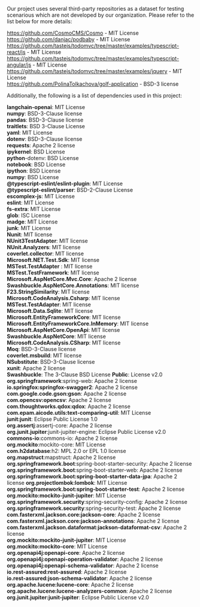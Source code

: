 Our project uses several third-party repositories as a dataset for testing scenarious which are not developed by our organization. Please refer to the list below for more details:

https://github.com/CosmoCMS/Cosmo - MIT License  
https://github.com/danjac/podbaby - MIT License  
https://github.com/tastejs/todomvc/tree/master/examples/typescript-react/js - MIT License  
https://github.com/tastejs/todomvc/tree/master/examples/typescript-angular/js - MIT License  
https://github.com/tastejs/todomvc/tree/master/examples/jquery - MIT License  
https://github.com/PolinaTolkachova/golf-application - BSD-3 license 

Additionally, the following is a list of dependencies used in this project:  

**langchain-openai**: MIT License  
**numpy**:  BSD-3-Clause license  
**pandas**:  BSD-3-Clause license  
**traitlets**: BSD 3-Clause License  
**yaml**:  MIT License  
**dotenv**: BSD-3-Clause license  
**requests**: Apache 2 license  
**ipykernel**: BSD License  
**python**-dotenv: BSD License  
**notebook**: BSD License  
**ipython**: BSD License  
**numpy**: BSD License  
**@typescript-eslint/eslint-plugin**: MIT License  
**@typescript-eslint/parser**: BSD-2-Clause License  
**escomplex-js**: MIT License  
**eslint**: MIT License  
**fs-extra**: MIT License  
**glob**: ISC License  
**madge**: MIT License  
**junk**: MIT License  
**Nunit**: MIT license  
**NUnit3TestAdapter**: MIT license  
**NUnit.Analyzers**: MIT license  
**coverlet.collector**: MIT license  
**Microsoft.NET.Test.Sdk**: MIT license  
**MSTest.TestAdapter** : MIT license  
**MSTest.TestFramework**: MIT license  
**Microsoft.AspNetCore.Mvc.Core**: Apache 2 license  
**Swashbuckle.AspNetCore.Annotations**: MIT license  
**F23.StringSimilarity**: MIT license  
**Microsoft.CodeAnalysis.Csharp**: MIT license  
**MSTest.TestAdapter**: MIT license  
**Microsoft.Data.Sqlite**: MIT license  
**Microsoft.EntityFrameworkCore**: MIT license  
**Microsoft.EntityFrameworkCore.InMemory**: MIT license  
**Microsoft.AspNetCore.OpenApi**: MIT license  
**Swashbuckle.AspNetCore**: MIT license  
**Microsoft.CodeAnalysis.CSharp**: MIT license  
**Moq**: BSD-3-Clause license  
**coverlet.msbuild**: MIT license  
**NSubstitute**:  BSD-3-Clause license  
**xunit**:  Apache 2 license  
**Swashbuckle**: The 3-Clause BSD License 
**Public**: License v2.0  
**org.springframework**:spring-web: Apache 2 license  
**io.springfox:springfox-swagger2**: Apache 2 license  
**com.google.code.gson:gson**: Apache 2 license  
**com.opencsv:opencsv**: Apache 2 license  
**com.thoughtworks.qdox:qdox**: Apache 2 license  
**com.epam.aicode.utils:text-comparing-util**: MIT License  
**junit:junit**: Eclipse Public License 1.0  
**org.assertj**:assertj-core: Apache 2 license  
**org.junit.jupiter**:junit-jupiter-engine: Eclipse Public License v2.0  
**commons-io**:commons-io: Apache 2 license  
**org.mockito**:mockito-core: MIT License  
**com.h2database**:h2: MPL 2.0 or EPL 1.0 license  
**org.mapstruct**:mapstruct: Apache 2 license  
**org.springframework.boot**:spring-boot-starter-security: Apache 2 license  
**org.springframework.boot**:spring-boot-starter-web: Apache 2 license  
**org.springframework.boot:spring-boot-starter-data-jpa**: Apache 2 license
**org.projectlombok:lombok**: MIT License  
**org.springframework.boot:spring-boot-starter-test**: Apache 2 license  
**org.mockito:mockito-junit-jupiter**: MIT License  
**org.springframework.security**:spring-security-config: Apache 2 license  
**org.springframework.security**:spring-security-test: Apache 2 license  
**com.fasterxml.jackson.core:jackson-core**: Apache 2 license  
**com.fasterxml.jackson.core:jackson-annotations**: Apache 2 license  
**com.fasterxml.jackson.dataformat:jackson-dataformat-csv**: Apache 2 license  
**org.mockito:mockito-junit-jupiter**: MIT License  
**org.mockito:mockito-core**: MIT License  
**org.openapi4j:openapi-core**: Apache 2 license  
**org.openapi4j:openapi-operation-validator**: Apache 2 license  
**org.openapi4j:openapi-schema-validator**: Apache 2 license  
**io.rest-assured:rest-assured**: Apache 2 license  
**io.rest-assured:json-schema-validator**: Apache 2 license  
**org.apache.lucene:lucene-core**: Apache 2 license  
**org.apache.lucene:lucene-analyzers-common**: Apache 2 license  
**org.junit.jupiter:junit-jupiter**: Eclipse Public License v2.0  

